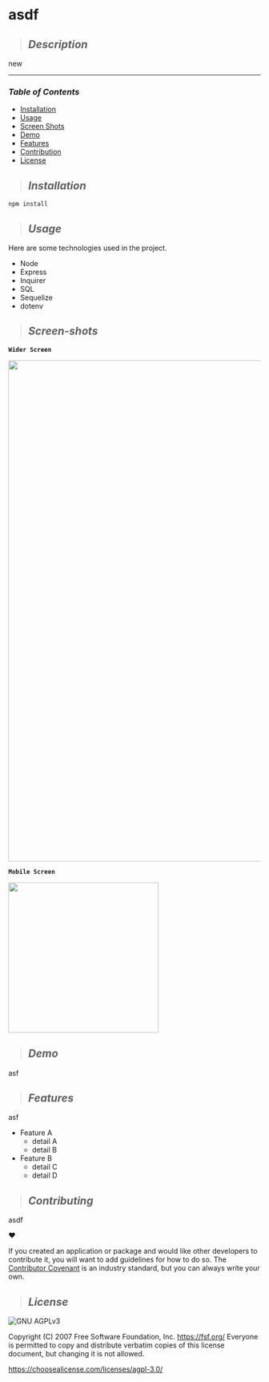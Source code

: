 # **asdf**

>## **_Description_**

new

---
### **_Table of Contents_**

* [Installation](#installation)
* [Usage](#usage)
* [Screen Shots](#Screen-shots)
* [Demo](#demo)
* [Features](#features)
* [Contribution](#contribution)
* [License](#license)

>## **_Installation_**

```
npm install
```



>## **_Usage_**

Here are some technologies used in the project.

- Node
- Express
- Inquirer
- SQL
- Sequelize
- dotenv


>## **_Screen-shots_**
**`Wider Screen`**

<img src="./images/screenshot.png" width="1000">

**`Mobile Screen`**

<img src="./images/screenshot-mobile.png" height="300">


>## **_Demo_**

asf


>## **_Features_**

asf

- Feature A
  - detail A
  - detail B
- Feature B
  - detail C
  - detail D

>## **_Contributing_**

asdf


❤️


If you created an application or package and would like other developers to contribute it, you will want to add guidelines for how to do so. The [Contributor Covenant](https://www.contributor-covenant.org/) is an industry standard, but you can always write your own.



>## **_License_**

![GNU AGPLv3](https://img.shields.io/badge/license-GNU%20AGPLv3-green.svg)

Copyright (C) 2007 Free Software Foundation, Inc. <https://fsf.org/>
    Everyone is permitted to copy and distribute verbatim copies
    of this license document, but changing it is not allowed.

https://choosealicense.com/licenses/agpl-3.0/

